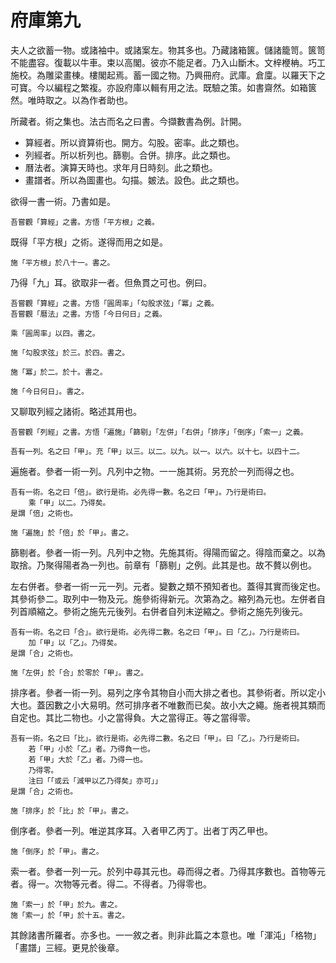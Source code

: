 # 府庫第九

夫人之欲蓄一物。或諸袖中。或諸案左。物其多也。乃藏諸箱篋。儲諸籠笥。篋笥不能盡容。復載以牛車。束以高閣。彼亦不能足者。乃入山斷木。文梓楩柟。巧工施校。為雕梁畫棟。樓閣起焉。蓄一國之物。乃興冊府。武庫。倉廩。以羅天下之可寶。今以編程之繁複。亦設府庫以輯有用之法。既驗之策。如書齋然。如箱篋然。唯時取之。以為作者助也。

所藏者。術之集也。法古而名之曰書。今擷數書為例。計開。

- 算經者。所以資算術也。開方。勾股。密率。此之類也。
- 列經者。所以析列也。篩剔。合併。排序。此之類也。
- 曆法者。演算天時也。求年月日時刻。此之類也。
- 畫譜者。所以為圖畫也。勾描。皴法。設色。此之類也。

欲得一書一術。乃書如是。

```
吾嘗觀「算經」之書。方悟「平方根」之義。
```

既得「平方根」之術。遂得而用之如是。

```
施「平方根」於八十一。書之。
```

乃得「九」耳。欲取非一者。但魚貫之可也。例曰。

```
吾嘗觀「算經」之書。方悟「圓周率」「勾股求弦」「冪」之義。
吾嘗觀「曆法」之書。方悟「今日何日」之義。

乘「圓周率」以四。書之。

施「勾股求弦」於三。於四。書之。

施「冪」於二。於十。書之。

施「今日何日」。書之。
```

又聊取列經之諸術。略述其用也。

```
吾嘗觀「列經」之書。方悟「遍施」「篩剔」「左併」「右併」「排序」「倒序」「索一」之義。

吾有一列。名之曰「甲」。充「甲」以三。以二。以九。以一。以六。以十七。以四十二。
```

遍施者。參者一術一列。凡列中之物。一一施其術。另充於一列而得之也。

```
吾有一術。名之曰「倍」。欲行是術。必先得一數。名之曰「甲」。乃行是術曰。
	乘「甲」以二。乃得矣。
是謂「倍」之術也。

施「遍施」於「倍」於「甲」。書之。
```

篩剔者。參者一術一列。凡列中之物。先施其術。得陽而留之。得陰而棄之。以為取捨。乃聚得陽者為一列也。前章有「篩剔」之例。此其是也。故不贅以例也。

左右併者。參者一術一元一列。元者。變數之類不預知者也。蓋得其實而後定也。其參術參二。取列中一物及元。施參術得新元。次第為之。縮列為元也。左併者自列首順縮之。參術之施先元後列。右併者自列末逆縮之。參術之施先列後元。

```
吾有一術。名之曰「合」。欲行是術。必先得二數。名之曰「甲」。曰「乙」。乃行是術曰。
	加「甲」以「乙」。乃得矣。
是謂「合」之術也。

施「左併」於「合」於零於「甲」。書之。
```

排序者。參者一術一列。易列之序令其物自小而大排之者也。其參術者。所以定小大也。蓋因數之小大易明。然可排序者不唯數而已矣。故小大之繩。施者視其類而自定也。其比二物也。小之當得負。大之當得正。等之當得零。

```
吾有一術。名之曰「比」。欲行是術。必先得二數。名之曰「甲」。曰「乙」。乃行是術曰。
	若「甲」小於「乙」者。乃得負一也。
	若「甲」大於「乙」者。乃得一也。
	乃得零。
	注曰「「或云「減甲以乙乃得矣」亦可」」
是謂「合」之術也。

施「排序」於「比」於「甲」。書之。
```

倒序者。參者一列。唯逆其序耳。入者甲乙丙丁。出者丁丙乙甲也。

```
施「倒序」於「甲」。書之。
```

索一者。參者一列一元。於列中尋其元也。尋而得之者。乃得其序數也。首物等元者。得一。次物等元者。得二。不得者。乃得零也。

```
施「索一」於「甲」於九。書之。
施「索一」於「甲」於十五。書之。
```

其餘諸書所羅者。亦多也。一一敘之者。則非此篇之本意也。唯「渾沌」「格物」「畫譜」三經。更見於後章。